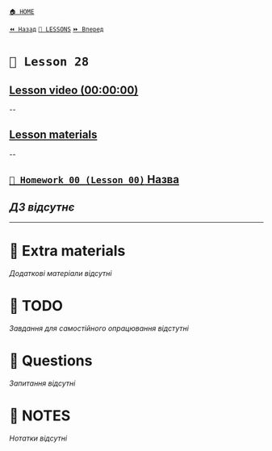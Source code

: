 [`🏠 HOME`](../../../README.md)  

[`⏪ Назад`](../27/README.md)  [`📗 LESSONS`](../README.md)  [`⏩ Вперед`](../29/README.md)  

# `📗 Lesson 28`

## [Lesson video (00:00:00)]()

--

## [Lesson materials]()

--

## [`📕 Homework 00 (Lesson 00)` Назва]()  
*ДЗ відсутнє*
--

---

# 📘 Extra materials

*Додаткові матеріали відсутні*

# 📘 TODO
*Завдання для самостійного опрацювання відстутні*

# 📘 Questions
*Запитання відсутні*

# 📘 NOTES
*Нотатки відсутні*